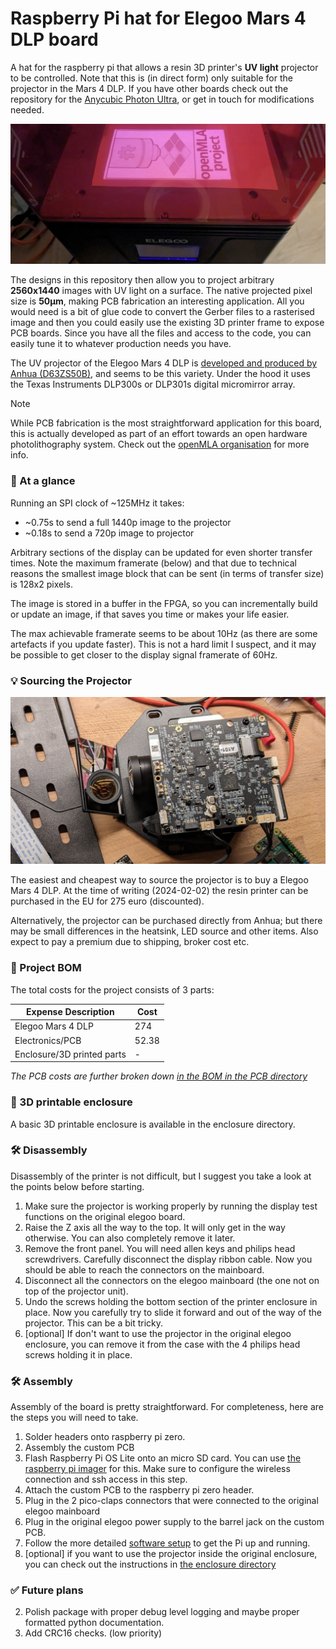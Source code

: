 # Raspberry Pi hat for Elegoo Mars 4 DLP board 

A hat for the raspberry pi that allows a resin 3D printer's **UV light** projector to be controlled. Note that this is (in direct form) only suitable for the projector in the Mars 4 DLP. If you have other boards check out the repository for the [Anycubic Photon Ultra](https://github.com/openMLA/photon-ultra-controller), or get in touch for modifications needed. 

![banner image showing custom image being displayed on the UV projector](media/banner_image.jpg)

The designs in this repository then allow you to project arbitrary **2560x1440** images with UV light on a surface. The native projected pixel size is **50μm**, making PCB fabrication an interesting application. All you would need is a bit of glue code to convert the Gerber files to a rasterised image and then you could easily use the existing 3D printer frame to expose PCB boards. Since you have all the files and access to the code, you can easily tune it to whatever production needs you have.

The UV projector of the Elegoo Mars 4 DLP is [developed and produced by Anhua (D63ZS50B)](https://www.anhuaoe.com/en/industriause/info.aspx?itemid=2694), and seems to be this variety. Under the hood it uses the Texas Instruments DLP300s or DLP301s digital micromirror array.


> [!NOTE]  
> While PCB fabrication is the most straightforward application for this board, this is actually developed as part of an effort towards an open hardware photolithography system. Check out the [openMLA organisation](https://github.com/openMLA/) for more info.

### 🚀 At a glance

Running an SPI clock of ~125MHz it takes:

* ~0.75s to send a full 1440p image to the projector
* ~0.18s to send a 720p image to projector

Arbitrary sections of the display can be updated for even shorter transfer times. Note the maximum framerate (below) and that due to technical reasons the smallest image block that can be sent (in terms of transfer size) is 128x2 pixels. 

The image is stored in a buffer in the FPGA, so you can incrementally build or update an image, if that saves you time or makes your life easier.

The max achievable framerate seems to be about 10Hz (as there are some artefacts if you update faster). This is not a hard limit I suspect, and it may be possible to get closer to the display signal framerate of 60Hz.

### 💡 Sourcing the Projector

![the anhua projector taken from the Elegoo Mars 4 DLP](media/anhua_D63ZS50B.jpg)

The easiest and cheapest way to source the projector is to buy a Elegoo Mars 4 DLP. At the time of writing (2024-02-02) the resin printer can be purchased in the EU for 275 euro (discounted).

Alternatively, the projector can be purchased directly from Anhua; but there may be small differences in the heatsink, LED source and other items. Also expect to pay a premium due to shipping, broker cost etc.

### 📃 Project BOM

The total costs for the project consists of 3 parts:

| Expense Description        | Cost  |
| -------------------------- | ----- |
| Elegoo Mars 4 DLP          | 274   |
| Electronics/PCB            | 52.38 |
| Enclosure/3D printed parts | -     |

_The PCB costs are further broken down [in the BOM in the PCB directory](./PCB/README.md)_

### 🎁 3D printable enclosure

A basic 3D printable enclosure is available in the enclosure directory. 

### 🛠 Disassembly 

Disassembly of the printer is not difficult, but I suggest you take a look at the points below before starting.

1. Make sure the projector is working properly by running the display test functions on the original elegoo board.
2. Raise the Z axis all the way to the top. It will only get in the way otherwise. You can also completely remove it later.
3. Remove the front panel. You will need allen keys and philips head screwdrivers. Carefully disconnect the display ribbon cable. Now you should be able to reach the connectors on the mainboard.
4. Disconnect all the connectors on the elegoo mainboard (the one not on top of the projector unit).
5. Undo the screws holding the bottom section of the printer enclosure in place. Now you carefully try to slide it forward and out of the way of the projector. This can be a bit tricky.
6. [optional] If don't want to use the projector in the original elegoo enclosure, you can remove it from the case with the 4 philips head screws holding it in place.

### 🛠 Assembly 

Assembly of the board is pretty straightforward. For completeness, here are the steps you will need to take.

1. Solder headers onto raspberry pi zero.
2. Assembly the custom PCB
3. Flash Raspberry Pi OS Lite onto an micro SD card. You can use [the raspberry pi imager](https://www.raspberrypi.com/software/) for this. Make sure to configure the wireless connection and ssh access in this step.
4. Attach the custom PCB to the raspberry pi zero header.
5. Plug in the 2 pico-claps connectors that were connected to the original elegoo mainboard
6. Plug in the original elegoo power supply to the barrel jack on the custom PCB.
7. Follow the more detailed [software setup](software-setup.md) to get the Pi up and running. 
8. [optional] if you want to use the projector inside the original enclosure, you can check out the instructions in [the enclosure directory](./enclosure/README.md)

### ✅ Future plans

2. Polish package with proper debug level logging and maybe proper formatted python documentation.
3. Add CRC16 checks. (low priority)